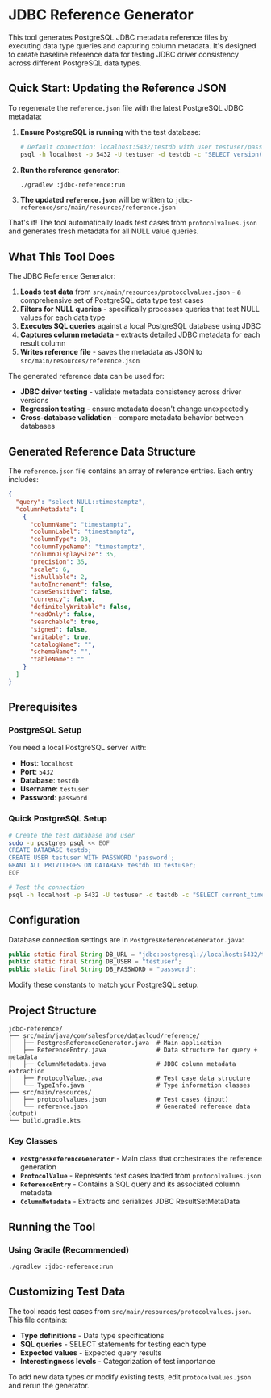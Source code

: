 # JDBC Reference Generator

This tool generates PostgreSQL JDBC metadata reference files by executing data type queries and capturing column metadata. It's designed to create baseline reference data for testing JDBC driver consistency across different PostgreSQL data types.

## Quick Start: Updating the Reference JSON

To regenerate the `reference.json` file with the latest PostgreSQL JDBC metadata:

1. **Ensure PostgreSQL is running** with the test database:
   ```bash
   # Default connection: localhost:5432/testdb with user testuser/password
   psql -h localhost -p 5432 -U testuser -d testdb -c "SELECT version();"
   ```

2. **Run the reference generator**:
   ```bash
   ./gradlew :jdbc-reference:run
   ```

3. **The updated `reference.json`** will be written to `jdbc-reference/src/main/resources/reference.json`

That's it! The tool automatically loads test cases from `protocolvalues.json` and generates fresh metadata for all NULL value queries.

## What This Tool Does

The JDBC Reference Generator:

1. **Loads test data** from `src/main/resources/protocolvalues.json` - a comprehensive set of PostgreSQL data type test cases
2. **Filters for NULL queries** - specifically processes queries that test NULL values for each data type
3. **Executes SQL queries** against a local PostgreSQL database using JDBC
4. **Captures column metadata** - extracts detailed JDBC metadata for each result column
5. **Writes reference file** - saves the metadata as JSON to `src/main/resources/reference.json`

The generated reference data can be used for:
- **JDBC driver testing** - validate metadata consistency across driver versions
- **Regression testing** - ensure metadata doesn't change unexpectedly
- **Cross-database validation** - compare metadata behavior between databases

## Generated Reference Data Structure

The `reference.json` file contains an array of reference entries. Each entry includes:

```json
{
  "query": "select NULL::timestamptz",
  "columnMetadata": [
    {
      "columnName": "timestamptz",
      "columnLabel": "timestamptz",
      "columnType": 93,
      "columnTypeName": "timestamptz",
      "columnDisplaySize": 35,
      "precision": 35,
      "scale": 6,
      "isNullable": 2,
      "autoIncrement": false,
      "caseSensitive": false,
      "currency": false,
      "definitelyWritable": false,
      "readOnly": false,
      "searchable": true,
      "signed": false,
      "writable": true,
      "catalogName": "",
      "schemaName": "",
      "tableName": ""
    }
  ]
}
```

## Prerequisites

### PostgreSQL Setup

You need a local PostgreSQL server with:
- **Host**: `localhost`
- **Port**: `5432`
- **Database**: `testdb`
- **Username**: `testuser`
- **Password**: `password`

### Quick PostgreSQL Setup

```bash
# Create the test database and user
sudo -u postgres psql << EOF
CREATE DATABASE testdb;
CREATE USER testuser WITH PASSWORD 'password';
GRANT ALL PRIVILEGES ON DATABASE testdb TO testuser;
EOF

# Test the connection
psql -h localhost -p 5432 -U testuser -d testdb -c "SELECT current_timestamp;"
```

## Configuration

Database connection settings are in `PostgresReferenceGenerator.java`:

```java
public static final String DB_URL = "jdbc:postgresql://localhost:5432/testdb";
public static final String DB_USER = "testuser";
public static final String DB_PASSWORD = "password";
```

Modify these constants to match your PostgreSQL setup.

## Project Structure

```
jdbc-reference/
├── src/main/java/com/salesforce/datacloud/reference/
│   ├── PostgresReferenceGenerator.java  # Main application
│   ├── ReferenceEntry.java              # Data structure for query + metadata
│   ├── ColumnMetadata.java              # JDBC column metadata extraction
│   ├── ProtocolValue.java               # Test case data structure
│   └── TypeInfo.java                    # Type information classes
├── src/main/resources/
│   ├── protocolvalues.json              # Test cases (input)
│   └── reference.json                   # Generated reference data (output)
└── build.gradle.kts
```

### Key Classes

- **`PostgresReferenceGenerator`** - Main class that orchestrates the reference generation
- **`ProtocolValue`** - Represents test cases loaded from `protocolvalues.json`
- **`ReferenceEntry`** - Contains a SQL query and its associated column metadata
- **`ColumnMetadata`** - Extracts and serializes JDBC ResultSetMetaData

## Running the Tool

### Using Gradle (Recommended)
```bash
./gradlew :jdbc-reference:run
```

## Customizing Test Data

The tool reads test cases from `src/main/resources/protocolvalues.json`. This file contains:

- **Type definitions** - Data type specifications
- **SQL queries** - SELECT statements for testing each type
- **Expected values** - Expected query results
- **Interestingness levels** - Categorization of test importance

To add new data types or modify existing tests, edit `protocolvalues.json` and rerun the generator.
